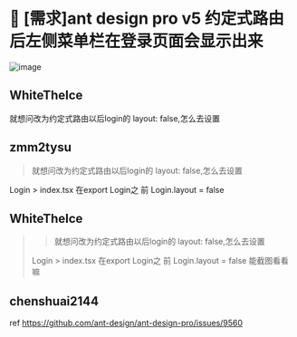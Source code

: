 # 👑 [需求]ant design pro v5 约定式路由后左侧菜单栏在登录页面会显示出来

![image](https://user-images.githubusercontent.com/35474637/150486140-fb1c2522-282d-4b32-9799-60209903c03f.png)

## WhiteTheIce

就想问改为约定式路由以后login的 layout: false,怎么去设置

## zmm2tysu

> 就想问改为约定式路由以后login的 layout: false,怎么去设置

Login > index.tsx 在export Login之 前 Login.layout = false

## WhiteTheIce

> > 就想问改为约定式路由以后login的 layout: false,怎么去设置
>
> Login > index.tsx 在export Login之 前 Login.layout = false
> 能截图看看嘛

## chenshuai2144

ref https://github.com/ant-design/ant-design-pro/issues/9560
